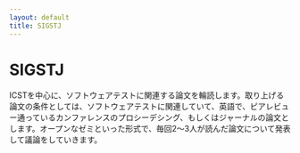 ```yaml
---
layout: default
title: SIGSTJ
---
```


# SIGSTJ

ICSTを中心に、ソフトウェアテストに関連する論文を輪読します。取り上げる論文の条件としては、ソフトウェアテストに関連していて、英語で、ピアレビュー通っているカンファレンスのプロシーデシング、もしくはジャーナルの論文とします。オープンなゼミといった形式で、毎回2〜3人が読んだ論文について発表して議論をしていきます。

